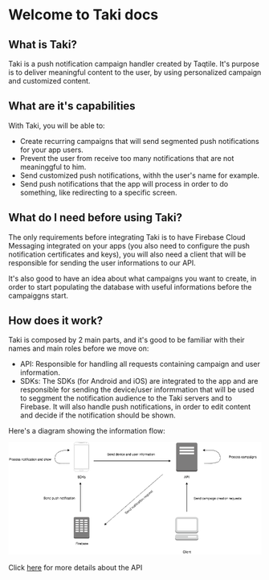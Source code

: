 # Welcome to Taki docs

## What is Taki?

Taki is a push notification campaign handler created by Taqtile. It's purpose is to deliver meaningful content to the user, by using personalized campaign and customized content.

## What are it's capabilities

With Taki, you will be able to:

- Create recurring campaigns that will send segmented push notifications for your app users.
- Prevent the user from receive too many notifications that are not meaninggful to him.
- Send customized push notifications, withh the user's name for example.
- Send push notifications that the app will process in order to do something, like redirecting to a specific screen.

## What do I need before using Taki?

The only requirements before integrating Taki is to have Firebase Cloud Messaging integrated on your apps (you also need to configure the push notification certificates and keys), you will also need a client that will be responsible for sending the user informations to our API.

It's also good to have an idea about what campaigns you want to create, in order to start populating the database with useful informations before the campaiggns start.

## How does it work?

Taki is composed by 2 main parts, and it's good to be familiar with their names and main roles before we move on:

- API: Responsible for handling all requests containing campaign and user information.
- SDKs: The SDKs (for Android and iOS) are integrated to the app and are responsible for sending the device/user informmation that will be used to seggment the notification audience to the Taki servers and to Firebase. It will also handle push notifications, in order to edit content and decide if the notification should be shown.

Here's a diagram showing the information flow:

![alt text](./taki-diagram.png)

Click [here](api.md) for more details about the API
